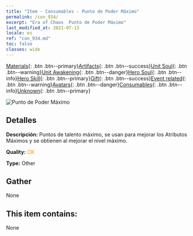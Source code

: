 ```yaml
---
title: "Item - Consumables - Punto de Poder Máximo"
permalink: /con_934/
excerpt: "Era of Chaos  Punto de Poder Máximo"
last_modified_at: 2021-07-13
locale: es
ref: "con_934.md"
toc: false
classes: wide
---
```

 [Materials](/ItemsES/){: .btn .btn--primary}[Artifacts](/ItemsES/Artifacts/){: .btn .btn--success}[Unit Soul](/ItemsES/UnitSoul/){: .btn .btn--warning}[Unit Awakening](/ItemsES/UnitAwakening/){: .btn .btn--danger}[Hero Soul](/ItemsES/HeroSoul/){: .btn .btn--info}[Hero Skill](/ItemsES/HeroSkill/){: .btn .btn--primary}[Gift](/ItemsES/Gift/){: .btn .btn--success}[Event related](/ItemsES/Events/){: .btn .btn--warning}[Avatars](/ItemsES/Avatars/){: .btn .btn--danger}[Consumables](/ItemsES/Consumables/){: .btn .btn--info}[Unknown](/ItemsES/Unknown/){: .btn .btn--primary}

 ![Punto de Poder Máximo](/images/t/i_40022.png)

## Detalles
 **Descripción:** Puntos de talento máximo, se usan para mejorar los Atributos Máximos y se obtienen al mejorar el nivel máximo.

 **Quality:** <span style="color: #FF8C00">OK</span>

 **Type:** Other

## Gather

  None

## This item contains:

  None

